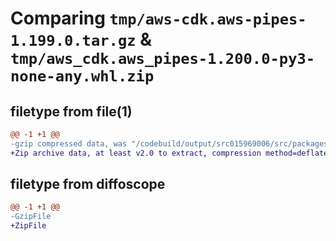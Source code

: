 # Comparing `tmp/aws-cdk.aws-pipes-1.199.0.tar.gz` & `tmp/aws_cdk.aws_pipes-1.200.0-py3-none-any.whl.zip`

## filetype from file(1)

```diff
@@ -1 +1 @@
-gzip compressed data, was "/codebuild/output/src015969006/src/packages/@aws-cdk/aws-pipes/dist/python/aws-cdk.aws-pipes-1.199.0.tar", last modified: Thu Apr 20 17:20:33 2023, max compression
+Zip archive data, at least v2.0 to extract, compression method=deflate
```

## filetype from diffoscope

```diff
@@ -1 +1 @@
-GzipFile
+ZipFile
```

